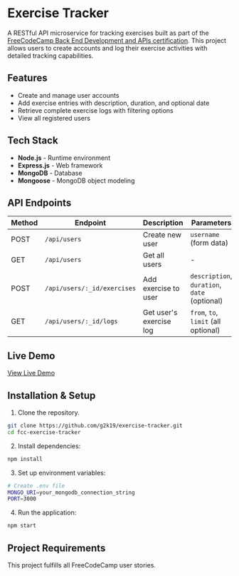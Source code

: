# Exercise Tracker

A RESTful API microservice for tracking exercises built as part of the [FreeCodeCamp Back End Development and APIs certification](https://www.freecodecamp.org/learn/back-end-development-and-apis). This project allows users to create accounts and log their exercise activities with detailed tracking capabilities.

## Features

- Create and manage user accounts
- Add exercise entries with description, duration, and optional date
- Retrieve complete exercise logs with filtering options
- View all registered users

## Tech Stack

- **Node.js** - Runtime environment
- **Express.js** - Web framework
- **MongoDB** - Database
- **Mongoose** - MongoDB object modeling

## API Endpoints

| Method | Endpoint | Description | Parameters |
|--------|----------|-------------|------------|
| POST | `/api/users` | Create new user | `username` (form data) |
| GET | `/api/users` | Get all users | - |
| POST | `/api/users/:_id/exercises` | Add exercise to user | `description`, `duration`, `date` (optional) |
| GET | `/api/users/:_id/logs` | Get user's exercise log | `from`, `to`, `limit` (all optional) |

## Live Demo

[View Live Demo](https://exercise-tracker-pn5i.onrender.com)

## Installation & Setup
1. Clone the repository.
```bash
git clone https://github.com/g2k19/exercise-tracker.git
cd fcc-exercise-tracker
```
2. Install dependencies:
```bash
npm install
```
3. Set up environment variables:
```bash
# Create .env file
MONGO_URI=your_mongodb_connection_string
PORT=3000
```
4. Run the application:
```bash
npm start
```

## Project Requirements

This project fulfills all FreeCodeCamp user stories.
